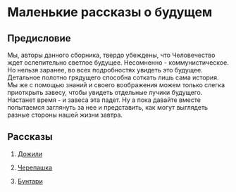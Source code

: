 Маленькие рассказы о будущем
============================

## Предисловие

Мы, авторы данного сборника, твердо убеждены, что Человечество ждет ослепительно светлое будущее. Несомненно - коммунистическое. Но нельзя заранее, во всех подробностях увидеть это будущее. Детальное полотно грядущего способна соткать лишь сама история. Мы же с помощью знаний и своего воображения можем только слегка приоткрыть завесу, чтобы увидеть отдельные лучики будущего. Настанет время - и завеса эта падет. Ну а пока давайте вместе попытаемся заглянуть за нее и представить, как могут выглядеть разные стороны нашей жизни завтра.

## Рассказы

1. [Дожили](Дожили.md)

2. [Черепашка](Черепашка.md)

10. [Бунтари](Бунтари.md)
